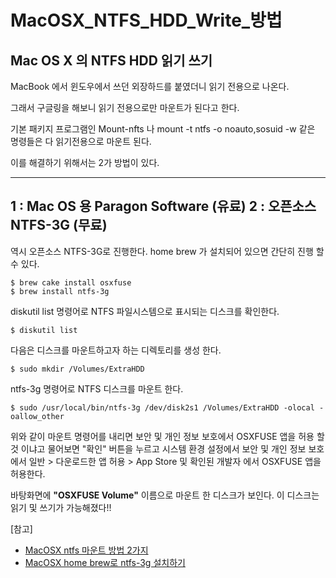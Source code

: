 # MacOSX_NTFS_HDD_Write_방법

## Mac OS X 의 NTFS HDD 읽기 쓰기 


MacBook 에서 윈도우에서 쓰던 외장하드를 붙였더니 읽기 전용으로 나온다.

그래서 구글링을 해보니 읽기 전용으로만 마운트가 된다고 한다. 

기본 패키지 프로그램인 Mount-nfts 나 mount -t ntfs -o noauto,sosuid -w  같은 명령들은 다 읽기전용으로 마운트 된다.

이를 해결하기 위해서는 2가 방법이 있다.

--- 
1 : Mac OS 용 Paragon Software (유료) 
2 : 오픈소스 NTFS-3G (무료)
---



역시 오픈소스 NTFS-3G로 진행한다.  home brew 가 설치되어 있으면 간단히 진행 할 수 있다.

~~~
$ brew cake install osxfuse
$ brew install ntfs-3g
~~~

diskutil list 명령어로 NTFS 파일시스템으로 표시되는 디스크를 확인한다.

~~~
$ diskutil list
~~~

다음은 디스크를 마운트하고자 하는 디렉토리를 생성 한다.

~~~
$ sudo mkdir /Volumes/ExtraHDD
~~~

ntfs-3g 명령어로 NTFS 디스크를 마운트 한다.

~~~
$ sudo /usr/local/bin/ntfs-3g /dev/disk2s1 /Volumes/ExtraHDD -olocal -oallow_other
~~~



위와 같이 마운트 명령어를 내리면 보안 및 개인 정보 보호에서 OSXFUSE 앱을 허용 할 것 이냐고 물어보면 "확인" 버튼을 누르고 시스템 환경 설정에서 보안 및 개인 정보 보호에서 일반 > 다운로드한 앱 허용 > App Store  및 확인된 개발자 에서 OSXFUSE 앱을 허용한다.  



바탕화면에 <b>"OSXFUSE Volume"</b> 이름으로 마운트 한 디스크가 보인다. 이 디스크는 읽기 및 쓰기가 가능해졌다!!


[참고] 

* <a href="https://blog.fosketts.net/2010/11/29/write-windows-ntfs-drive-mac-os-106-snow-leopard/"> MacOSX ntfs 마운트 방법 2가지</a>
* <a href="https://blog.kylehuynh.com/mount-ntfs-drive-with-readwrite-mode-in-mac-os/"> MacOSX home brew로 ntfs-3g 설치하기 </a>


